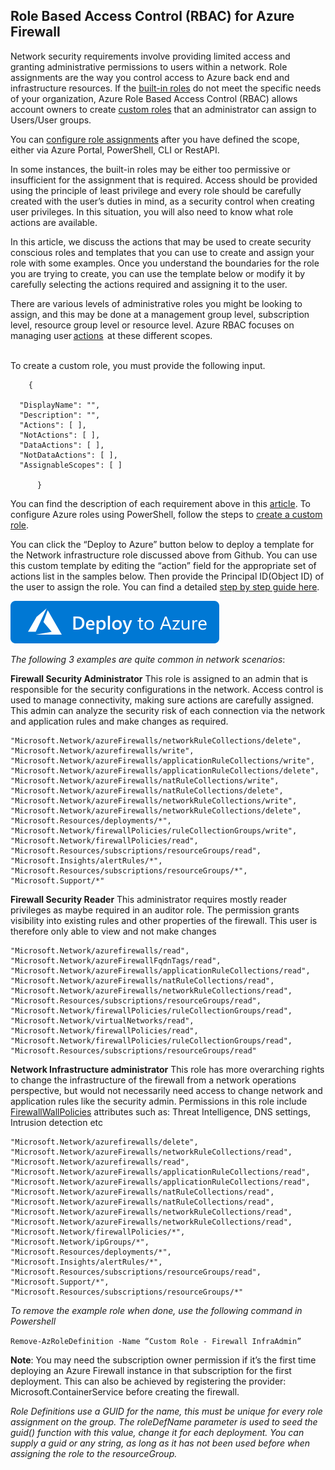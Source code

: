 ## Role Based Access Control (RBAC) for Azure Firewall  


Network security requirements involve providing limited access and granting administrative permissions to users within a network. Role assignments are the way you control access to Azure back end and infrastructure resources. If the [built-in roles](https://docs.microsoft.com/en-us/azure/role-based-access-control/built-in-roles) do not meet the specific needs of your organization, Azure Role Based Access Control (RBAC) allows account owners to create [custom roles](https://docs.microsoft.com/en-us/azure/role-based-access-control/custom-roles) that an administrator can assign to Users/User groups.  

You can [configure role assignments](https://docs.microsoft.com/en-us/azure/role-based-access-control/role-assignments-steps) after you have defined the scope, either via Azure Portal, PowerShell, CLI or RestAPI.  

In some instances, the built-in roles may be either too permissive or insufficient for the assignment that is required. Access should be provided using the principle of least privilege and every role should be carefully created with the user’s duties in mind, as a security control when creating user privileges. In this situation, you will also need to know what role actions are available.  

In this article, we discuss the actions that may be used to create security conscious roles and templates that you can use to create and assign your role with some examples. Once you understand the boundaries for the role you are trying to create, you can use the template below or modify it by carefully selecting the actions required and assigning it to the user.  

There are various levels of administrative roles you might be looking to assign, and this may be done at a management group level, subscription level, resource group level or resource level. Azure RBAC focuses on managing user [actions](https://docs.microsoft.com/en-us/azure/role-based-access-control/resource-provider-operations)  at these different scopes.  
&nbsp;  

To create a custom role, you must provide the following input.  
```
    {  

  "DisplayName": "",  
  "Description": "",  
  "Actions": [ ],  
  "NotActions": [ ],  
  "DataActions": [ ],  
  "NotDataActions": [ ],  
  "AssignableScopes": [ ]  

      }
```


You can find the description of each requirement above in this [article](https://docs.microsoft.com/en-us/powershell/module/az.resources/new-azroledefinition?view=azps-4.8.0#description). To configure Azure roles using PowerShell, follow the steps to [create a custom role](https://docs.microsoft.com/en-us/powershell/module/az.resources/new-azroledefinition?view=azps-4.8.0). 

You can click the “Deploy to Azure” button below to deploy a template for the Network infrastructure role discussed above from Github. You can use this custom template by editing the “action” field for the appropriate set of actions list in the samples below. Then provide the Principal ID(Object ID) of the user to assign the role. You can find a detailed [step by step guide here](https://docs.microsoft.com/en-us/azure/firewall-manager/rule-hierarchy#create-custom-roles-to-access-the-rule-collection-groups).  

[![Deploy To Azure](https://raw.githubusercontent.com/Azure/azure-quickstart-templates/master/1-CONTRIBUTION-GUIDE/images/deploytoazure.svg?sanitize=true)](https://portal.azure.com/#create/Microsoft.Template/uri/https%3A%2F%2Fraw.githubusercontent.com%2Ftobystic%2FAzureRBACdev%2Fmain%2Fazuredeploy.json%3Ftoken%3DABK3IS74XQVGSJ5GY4AODSC7VLFAG)    

*The following 3 examples are quite common in network scenarios*:  

**Firewall Security Administrator** 
This role is assigned to an admin that is responsible for the security configurations in the network. Access control is used to manage connectivity, making sure actions are carefully assigned. This admin can analyze the security risk of each connection via the network and application rules and make changes as required.  
```
"Microsoft.Network/azureFirewalls/networkRuleCollections/delete",  
"Microsoft.Network/azurefirewalls/write",   
"Microsoft.Network/azureFirewalls/applicationRuleCollections/write",   
"Microsoft.Network/azureFirewalls/applicationRuleCollections/delete",   
"Microsoft.Network/azureFirewalls/natRuleCollections/write",   
"Microsoft.Network/azureFirewalls/natRuleCollections/delete",   
"Microsoft.Network/azureFirewalls/networkRuleCollections/write",   
"Microsoft.Network/azureFirewalls/networkRuleCollections/delete",   
"Microsoft.Resources/deployments/*", 
"Microsoft.Network/firewallPolicies/ruleCollectionGroups/write",  
"Microsoft.Network/firewallPolicies/read",  
"Microsoft.Resources/subscriptions/resourceGroups/read",  
"Microsoft.Insights/alertRules/*",  
"Microsoft.Resources/subscriptions/resourceGroups/*",  
"Microsoft.Support/*" 
```  

**Firewall Security Reader**
This administrator requires mostly reader privileges as maybe required in an auditor role. The permission grants visibility into existing rules and other properties of the firewall. This user is therefore only able to view and not make changes
```
"Microsoft.Network/azurefirewalls/read",   
"Microsoft.Network/azureFirewallFqdnTags/read",   
"Microsoft.Network/azureFirewalls/applicationRuleCollections/read",   
"Microsoft.Network/azureFirewalls/natRuleCollections/read", 
"Microsoft.Network/azureFirewalls/networkRuleCollections/read",  
"Microsoft.Resources/subscriptions/resourceGroups/read",  
"Microsoft.Network/firewallPolicies/ruleCollectionGroups/read",  
"Microsoft.Network/virtualNetworks/read", 
"Microsoft.Network/firewallPolicies/read", 
"Microsoft.Network/firewallPolicies/ruleCollectionGroups/read",  
"Microsoft.Resources/subscriptions/resourceGroups/read" 
```  

**Network Infrastructure administrator**
This role has more overarching rights to change the infrastructure of the firewall from a network operations perspective, but would not necessarily need access to change network and application rules like the security admin. Permissions in this role include [FirewallWallPolicies](https://docs.microsoft.com/en-us/azure/templates/microsoft.network/firewallpolicies#firewallpolicypropertiesformat-object) attributes such as: Threat Intelligence, DNS settings, Intrusion detection etc
```
"Microsoft.Network/azurefirewalls/delete",   
"Microsoft.Network/azureFirewalls/networkRuleCollections/read",  
"Microsoft.Network/azurefirewalls/read",  
"Microsoft.Network/azureFirewalls/applicationRuleCollections/read",  
"Microsoft.Network/azureFirewalls/applicationRuleCollections/read",  
"Microsoft.Network/azureFirewalls/natRuleCollections/read",  
"Microsoft.Network/azureFirewalls/natRuleCollections/read",  
"Microsoft.Network/azureFirewalls/networkRuleCollections/read",  
"Microsoft.Network/azureFirewalls/networkRuleCollections/read",  
"Microsoft.Network/firewallPolicies/*",  
"Microsoft.Network/ipGroups/*",
"Microsoft.Resources/deployments/*", 
"Microsoft.Insights/alertRules/*",  
"Microsoft.Resources/subscriptions/resourceGroups/read", 
"Microsoft.Support/*",  
"Microsoft.Resources/subscriptions/resourceGroups/*"
```  

*To remove the example role when done, use the following command in Powershell* 

```Remove-AzRoleDefinition -Name “Custom Role - Firewall InfraAdmin”```  


**Note**: You may need the subscription owner permission if it’s the first time deploying an Azure Firewall instance in that subscription for the first deployment. This can also be achieved by registering the provider: Microsoft.ContainerService before creating the firewall.   

*Role Definitions use a GUID for the name, this must be unique for every role assignment on the group. 
The roleDefName parameter is used to seed the guid() function with this value, change it for each deployment. 
You can supply a guid or any string, as long as it has not been used before when assigning the role to the resourceGroup.*
